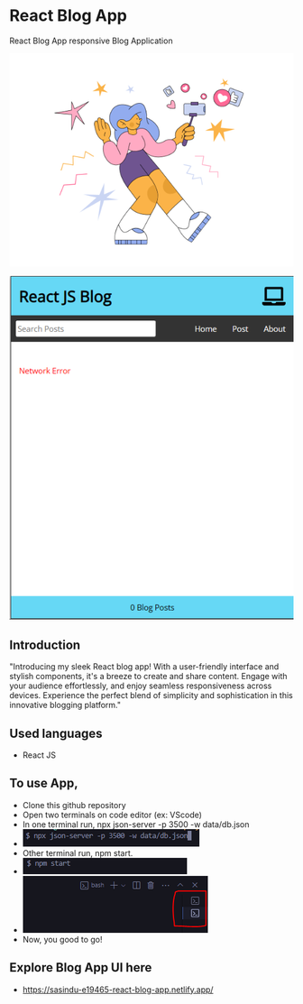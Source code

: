 # React Blog App
React Blog App responsive Blog Application

![](https://github.com/e19465/React-Blog-App/blob/main/src/img/ss1.png)

![](https://github.com/e19465/React-Blog-App/blob/main/src/img/ss2.PNG)


## Introduction

"Introducing my sleek React blog app! With a user-friendly interface and stylish components, it's a breeze to create and share content. Engage with your audience effortlessly, and enjoy seamless responsiveness across devices. Experience the perfect blend of simplicity and sophistication in this innovative blogging platform."

## Used languages
- React JS

## To use App,
- Clone this github repository
- Open two terminals on code editor (ex: VScode)
- In one terminal run, npx json-server -p 3500 -w data/db.json
- ![](https://github.com/e19465/React-Blog-App/blob/main/src/img/ss3.PNG)
- Other terminal run, npm start.
- ![](https://github.com/e19465/React-Blog-App/blob/main/src/img/ss4.PNG)
- ![](https://github.com/e19465/React-Blog-App/blob/main/src/img/ss5.PNG)
- Now, you good to go!
  
## Explore Blog App UI here
-  https://sasindu-e19465-react-blog-app.netlify.app/
